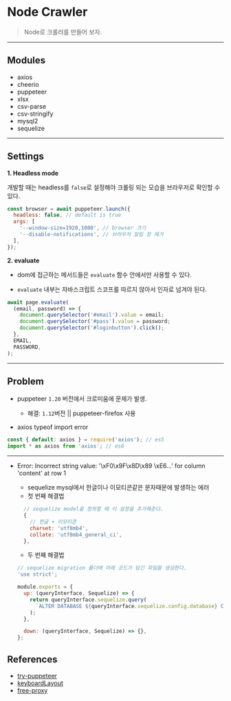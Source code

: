# Node Crawler

> Node로 크롤러를 만들어 보자.

---

## Modules

- axios
- cheerio
- puppeteer
- xlsx
- csv-parse
- csv-stringify
- mysql2
- sequelize

---

## Settings

**1. Headless mode**

개발할 때는 headless를 `false`로 설정해야 크롤링 되는 모습을 브라우저로 확인할 수 있다.

```js
const browser = await puppeteer.launch({
  headless: false, // default is true
  args: [
    '--window-size=1920,1080', // browser 크기
    '--disable-notifications', // 브라우저 알림 창 제거
  ],
});
```

**2. evaluate**

- dom에 접근하는 메서드들은 `evaluate` 함수 안에서만 사용할 수 있다.

- `evaluate` 내부는 자바스크립트 스코프를 따르지 않아서 인자로 넘겨야 된다.

```js
await page.evaluate(
  (email, password) => {
    document.querySelector('#email').value = email;
    document.querySelector('#pass').value = password;
    document.querySelector('#loginbutton').click();
  },
  EMAIL,
  PASSWORD,
);
```

---

## Problem

- puppeteer `1.20` 버전에서 크로미움에 문제가 발생.

  - 해결: `1.12`버전 || puppeteer-firefox 사용

- axios typeof import error

```js
const { default: axios } = require('axios'); // es5
import * as axios from 'axios'; // es6
```

---

- Error: Incorrect string value: '\xF0\x9F\x8D\x89 \xE6...' for column 'content' at row 1

  - sequelize mysql에서 한글이나 이모티콘같은 문자때문에 발생하는 에러
  - 첫 번째 해결법

  ```js
    // sequelize model을 정의할 때 이 설정을 추가해준다.
    {
      // 한글 + 이모티콘
      charset: 'utf8mb4',
      collate: 'utf8mb4_general_ci',
    },
  ```

  - 두 번째 해결법

  ```js
  // sequelize migration 폴더에 아래 코드가 담긴 파일을 생성한다.
  'use strict';

  module.exports = {
    up: (queryInterface, Sequelize) => {
      return queryInterface.sequelize.query(
        `ALTER DATABASE ${queryInterface.sequelize.config.database} CHARACTER SET utf8mb4 COLLATE utf8mb4_general_ci;`,
      );
    },

    down: (queryInterface, Sequelize) => {},
  };
  ```

## References

- [try-puppeteer](https://try-puppeteer.appspot.com/)
- [keyboardLayout](https://github.com/GoogleChrome/puppeteer/blob/master/lib/USKeyboardLayout.js)
- [free-proxy](http://spys.one/free-proxy-list/KR/)
